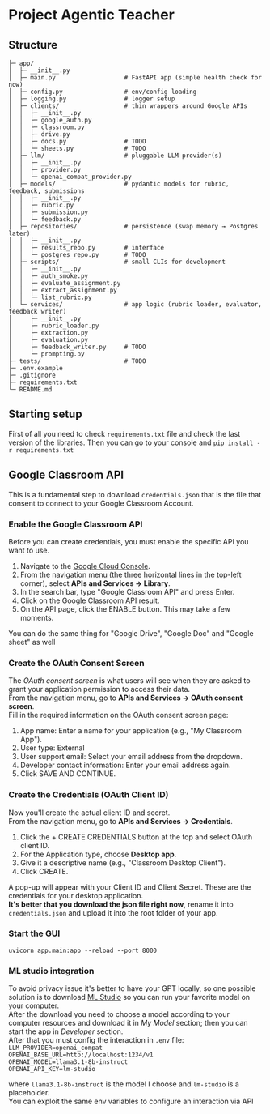 # Project Agentic Teacher
## Structure

```
├─ app/
│  ├─ __init__.py
│  ├─ main.py                   # FastAPI app (simple health check for now)
│  ├─ config.py                 # env/config loading
│  ├─ logging.py                # logger setup
│  ├─ clients/                  # thin wrappers around Google APIs
│  │  ├─ __init__.py
│  │  ├─ google_auth.py
│  │  ├─ classroom.py
│  │  ├─ drive.py
│  │  ├─ docs.py                # TODO
│  │  └─ sheets.py              # TODO
│  ├─ llm/                      # pluggable LLM provider(s)
│  │  ├─ __init__.py
│  │  ├─ provider.py
│  │  └─ openai_compat_provider.py     
│  ├─ models/                   # pydantic models for rubric, feedback, submissions
│  │  ├─ __init__.py
│  │  ├─ rubric.py
│  │  ├─ submission.py
│  │  └─ feedback.py
│  ├─ repositories/             # persistence (swap memory → Postgres later)
│  │  ├─ __init__.py
│  │  ├─ results_repo.py        # interface
│  │  └─ postgres_repo.py       # TODO
│  ├─ scripts/                  # small CLIs for development
│  │  ├─ __init__.py
│  │  ├─ auth_smoke.py
│  │  ├─ evaluate_assignment.py
│  │  ├─ extract_assignment.py
│  │  └─ list_rubric.py
│  └─ services/                 # app logic (rubric loader, evaluator, feedback writer)
│     ├─ __init__.py
│     ├─ rubric_loader.py
│     ├─ extraction.py
│     ├─ evaluation.py
│     ├─ feedback_writer.py     # TODO
│     └─ prompting.py
├─ tests/                       # TODO
├─ .env.example
├─ .gitignore
├─ requirements.txt
└─ README.md
```

## Starting setup
First of all you need to check `requirements.txt` file and check the last version of the libraries.
Then you can go to your console and
`pip install -r requirements.txt`

## Google Classroom API
This is a fundamental step to download `credentials.json` that is the file that consent to connect to your Google Classroom Account.

### Enable the Google Classroom API
Before you can create credentials, you must enable the specific API you want to use.

1. Navigate to the [Google Cloud Console](https://console.cloud.google.com/).
2. From the navigation menu (the three horizontal lines in the top-left corner), select **APIs and Services -> Library**.
3. In the search bar, type "Google Classroom API" and press Enter.
4. Click on the Google Classroom API result.
5. On the API page, click the ENABLE button. This may take a few moments.

You can do the same thing for "Google Drive", "Google Doc" and "Google sheet" as well

### Create the OAuth Consent Screen
The *OAuth consent screen* is what users will see when they are asked to grant your application permission to access their data. \
From the navigation menu, go to **APIs and Services -> OAuth consent screen**. \
Fill in the required information on the OAuth consent screen page:
1. App name: Enter a name for your application (e.g., "My Classroom App").
2. User type: External
3. User support email: Select your email address from the dropdown.
4. Developer contact information: Enter your email address again.
5. Click SAVE AND CONTINUE.

### Create the Credentials (OAuth Client ID)
Now you'll create the actual client ID and secret. \
From the navigation menu, go to **APIs and Services -> Credentials**.
1. Click the + CREATE CREDENTIALS button at the top and select OAuth client ID.
2. For the Application type, choose **Desktop app**.
3. Give it a descriptive name (e.g., "Classroom Desktop Client").
4. Click CREATE.

A pop-up will appear with your Client ID and Client Secret. These are the credentials for your desktop application. \
**It's better that you download the json file right now**, rename it into `credentials.json` and upload it into the root folder of your app.

### Start the GUI
`uvicorn app.main:app --reload --port 8000`

### ML studio integration
To avoid privacy issue it's better to have your GPT locally, so one possible solution is to download [ML Studio](https://lmstudio.ai) so you can run your favorite model on your computer. \
After the download you need to choose a model according to your computer resources and download it in *My Model* section; then you can start the app in *Developer* section. \
After that you must config the interaction in `.env` file: \
`LLM_PROVIDER=openai_compat`\
`OPENAI_BASE_URL=http://localhost:1234/v1` \
`OPENAI_MODEL=llama3.1-8b-instruct`\
`OPENAI_API_KEY=lm-studio` 

where `llama3.1-8b-instruct` is the model I choose and `lm-studio` is a placeholder. \
You can exploit the same env variables to configure an interaction via API


